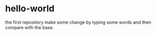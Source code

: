 # hello-world
the first repository 
make some change by typing some words and then compare with the base.
